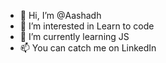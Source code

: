 - 👋 Hi, I’m @Aashadh
- 👀 I’m interested in Learn to code
- 🌱 I’m currently learning JS
- 📫 You can catch me on LinkedIn

<!---
Aashadh is a ✨ special ✨ repository because its `README.md` (this file) appears on your GitHub profile.
You can click the Preview link to take a look at your changes.
--->

